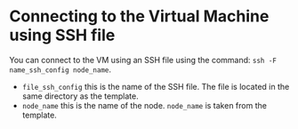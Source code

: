 # Connecting to the Virtual Machine using SSH file
You can connect to the VM using an SSH file using the command:
`ssh -F name_ssh_config node_name`.
* `file_ssh_config` this is the name of the SSH file. The file is located in the same directory as the template.
* `node_name` this is the name of the node. `node_name` is taken from the template.
